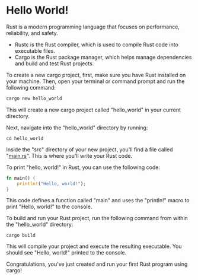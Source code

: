 # Hello World!

Rust is a modern programming language that focuses on performance, reliability, and safety. 

- Rustc is the Rust compiler, which is used to compile Rust code into executable files.
- Cargo is the Rust package manager, which helps manage dependencies and build and test Rust projects.

To create a new cargo project, first, make sure you have Rust installed on your machine. Then, open your terminal or command prompt and run the following command:

```bash
cargo new hello_world
```

This will create a new cargo project called "hello_world" in your current directory.

Next, navigate into the "hello_world" directory by running:

```
cd hello_world

```

Inside the "src" directory of your new project, you'll find a file called "[main.rs](http://main.rs/)". This is where you'll write your Rust code.

To print "hello, world!" in Rust, you can use the following code:

```rust
fn main() {
    println!("Hello, world!");
}
```

This code defines a function called "main" and uses the "println!" macro to print "Hello, world!" to the console.

To build and run your Rust project, run the following command from within the "hello_world" directory:

```
cargo build
```

This will compile your project and execute the resulting executable. You should see "Hello, world!" printed to the console.

Congratulations, you've just created and run your first Rust program using cargo!